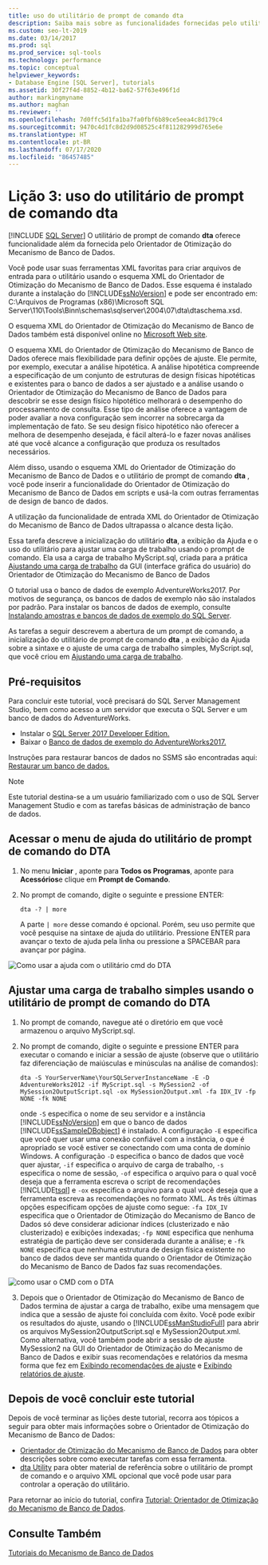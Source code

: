 ```yaml
---
title: uso do utilitário de prompt de comando dta
description: Saiba mais sobre as funcionalidades fornecidas pelo utilitário de prompt de comando dta além daquelas fornecidas pelo Orientador de Otimização do Mecanismo de Banco de Dados do SQL Server.
ms.custom: seo-lt-2019
ms.date: 03/14/2017
ms.prod: sql
ms.prod_service: sql-tools
ms.technology: performance
ms.topic: conceptual
helpviewer_keywords:
- Database Engine [SQL Server], tutorials
ms.assetid: 30f27f4d-8852-4b12-ba62-57f63e496f1d
author: markingmyname
ms.author: maghan
ms.reviewer: ''
ms.openlocfilehash: 7d0ffc5d1fa1ba7fa0fbf6b89ce5eea4c8d179c4
ms.sourcegitcommit: 9470c4d1fc8d2d9d08525c4f811282999d765e6e
ms.translationtype: HT
ms.contentlocale: pt-BR
ms.lasthandoff: 07/17/2020
ms.locfileid: "86457485"
---
```

# <a name="lesson-3-using-the-dta-command-prompt-utility"></a>Lição 3: uso do utilitário de prompt de comando dta
 [!INCLUDE [SQL Server](../../includes/applies-to-version/sqlserver.md)]
O utilitário de prompt de comando **dta** oferece funcionalidade além da fornecida pelo Orientador de Otimização do Mecanismo de Banco de Dados.  
  
Você pode usar suas ferramentas XML favoritas para criar arquivos de entrada para o utilitário usando o esquema XML do Orientador de Otimização do Mecanismo de Banco de Dados. Esse esquema é instalado durante a instalação do [!INCLUDE[ssNoVersion](../../includes/ssnoversion-md.md)] e pode ser encontrado em: C:\Arquivos de Programas (x86)\Microsoft SQL Server\110\Tools\Binn\schemas\sqlserver\2004\07\dta\dtaschema.xsd.  
  
O esquema XML do Orientador de Otimização do Mecanismo de Banco de Dados também está disponível online no [Microsoft Web site](https://go.microsoft.com/fwlink/?linkid=43100&clcid=0x409).  
  
O esquema XML do Orientador de Otimização do Mecanismo de Banco de Dados oferece mais flexibilidade para definir opções de ajuste. Ele permite, por exemplo, executar a análise hipotética. A análise hipotética compreende a especificação de um conjunto de estruturas de design físicas hipotéticas e existentes para o banco de dados a ser ajustado e a análise usando o Orientador de Otimização do Mecanismo de Banco de Dados para descobrir se esse design físico hipotético melhorará o desempenho do processamento de consulta. Esse tipo de análise oferece a vantagem de poder avaliar a nova configuração sem incorrer na sobrecarga da implementação de fato. Se seu design físico hipotético não oferecer a melhora de desempenho desejada, é fácil alterá-lo e fazer novas análises até que você alcance a configuração que produza os resultados necessários.  
  
Além disso, usando o esquema XML do Orientador de Otimização do Mecanismo de Banco de Dados e o utilitário de prompt de comando **dta** , você pode inserir a funcionalidade do Orientador de Otimização do Mecanismo de Banco de Dados em scripts e usá-la com outras ferramentas de design de banco de dados.  
  
A utilização da funcionalidade de entrada XML do Orientador de Otimização do Mecanismo de Banco de Dados ultrapassa o alcance desta lição.  
  
 Essa tarefa descreve a inicialização do utilitário **dta**, a exibição da Ajuda e o uso do utilitário para ajustar uma carga de trabalho usando o prompt de comando. Ela usa a carga de trabalho MyScript.sql, criada para a prática [Ajustando uma carga de trabalho](lesson-2-using-database-engine-tuning-advisor.md#tuning-a-workload) da GUI (interface gráfica do usuário) do Orientador de Otimização do Mecanismo de Banco de Dados  
  
O tutorial usa o banco de dados de exemplo AdventureWorks2017. Por motivos de segurança, os bancos de dados de exemplo não são instalados por padrão. Para instalar os bancos de dados de exemplo, consulte [Instalando amostras e bancos de dados de exemplo do SQL Server](https://docs.microsoft.com/sql/samples/adventureworks-install-configure).  
  
As tarefas a seguir descrevem a abertura de um prompt de comando, a inicialização do utilitário de prompt de comando **dta** , a exibição da Ajuda sobre a sintaxe e o ajuste de uma carga de trabalho simples, MyScript.sql, que você criou em [Ajustando uma carga de trabalho](../../tools/dta/lesson-1-1-tuning-a-workload.md).  

## <a name="prerequisites"></a>Pré-requisitos 

Para concluir este tutorial, você precisará do SQL Server Management Studio, bem como acesso a um servidor que executa o SQL Server e um banco de dados do AdventureWorks.

- Instalar o [SQL Server 2017 Developer Edition.](https://www.microsoft.com/sql-server/sql-server-downloads)
- Baixar o [Banco de dados de exemplo do AdventureWorks2017.](https://docs.microsoft.com/sql/samples/adventureworks-install-configure)


Instruções para restaurar bancos de dados no SSMS são encontradas aqui: [Restaurar um banco de dados.](https://docs.microsoft.com/sql/relational-databases/backup-restore/restore-a-database-backup-using-ssms?view=sql-server-2017)

  >[!NOTE]
  > Este tutorial destina-se a um usuário familiarizado com o uso de SQL Server Management Studio e com as tarefas básicas de administração de banco de dados. 

## <a name="access-dta-command-prompt-utility-help-menu"></a>Acessar o menu de ajuda do utilitário de prompt de comando do DTA
  
  
1.  No menu **Iniciar** , aponte para **Todos os Programas**, aponte para **Acessórios**e clique em **Prompt de Comando**.  
  
2.  No prompt de comando, digite o seguinte e pressione ENTER:  
  
    ```  
    dta -? | more  
    ```  
  
    A parte `| more` desse comando é opcional. Porém, seu uso permite que você pesquise na sintaxe de ajuda do utilitário. Pressione ENTER para avançar o texto de ajuda pela linha ou pressione a SPACEBAR para avançar por página.  

  ![Como usar a ajuda com o utilitário cmd do DTA](media/dta-tutorials/dta-cmd-help.png)

## <a name="tune-simple-workload-using-the-dta-command-prompt-utility"></a>Ajustar uma carga de trabalho simples usando o utilitário de prompt de comando do DTA  


  
1.  No prompt de comando, navegue até o diretório em que você armazenou o arquivo MyScript.sql.  
  
2.  No prompt de comando, digite o seguinte e pressione ENTER para executar o comando e iniciar a sessão de ajuste (observe que o utilitário faz diferenciação de maiúsculas e minúsculas na análise de comandos):  
  
    ```  
    dta -S YourServerName\YourSQLServerInstanceName -E -D AdventureWorks2012 -if MyScript.sql -s MySession2 -of MySession2OutputScript.sql -ox MySession2Output.xml -fa IDX_IV -fp NONE -fk NONE  
    ```  
  
    onde `-S` especifica o nome de seu servidor e a instância [!INCLUDE[ssNoVersion](../../includes/ssnoversion-md.md)] em que o banco de dados [!INCLUDE[ssSampleDBobject](../../includes/sssampledbobject-md.md)] é instalado. A configuração `-E` especifica que você quer usar uma conexão confiável com a instância, o que é apropriado se você estiver se conectando com uma conta de domínio Windows. A configuração `-D` especifica o banco de dados que você quer ajustar, `-if` especifica o arquivo de carga de trabalho, `-s` especifica o nome de sessão, `-of` especifica o arquivo para o qual você deseja que a ferramenta escreva o script de recomendações [!INCLUDE[tsql](../../includes/tsql-md.md)] e `-ox` especifica o arquivo para o qual você deseja que a ferramenta escreva as recomendações no formato XML. As três últimas opções especificam opções de ajuste como segue: `-fa IDX_IV` especifica que o Orientador de Otimização do Mecanismo de Banco de Dados só deve considerar adicionar índices (clusterizado e não clusterizado) e exibições indexadas; `-fp NONE` especifica que nenhuma estratégia de partição deve ser considerada durante a análise; e `-fk NONE` especifica que nenhuma estrutura de design física existente no banco de dados deve ser mantida quando o Orientador de Otimização do Mecanismo de Banco de Dados faz suas recomendações.  

  ![como usar o CMD com o DTA](media/dta-tutorials/dta-cmd.png)
  
3.  Depois que o Orientador de Otimização do Mecanismo de Banco de Dados termina de ajustar a carga de trabalho, exibe uma mensagem que indica que a sessão de ajuste foi concluída com êxito. Você pode exibir os resultados do ajuste, usando o [!INCLUDE[ssManStudioFull](../../includes/ssmanstudiofull-md.md)] para abrir os arquivos MySession2OutputScript.sql e MySession2Output.xml. Como alternativa, você também pode abrir a sessão de ajuste MySession2 na GUI do Orientador de Otimização do Mecanismo de Banco de Dados e exibir suas recomendações e relatórios da mesma forma que fez em [Exibindo recomendações de ajuste](../../tools/dta/lesson-1-2-viewing-tuning-recommendations.md) e [Exibindo relatórios de ajuste](../../tools/dta/lesson-1-3-viewing-tuning-reports.md).  
  
 
## <a name="after-you-finish-this-tutorial"></a>Depois de você concluir este tutorial  
Depois de você terminar as lições deste tutorial, recorra aos tópicos a seguir para obter mais informações sobre o Orientador de Otimização do Mecanismo de Banco de Dados:  
  
-   [Orientador de Otimização do Mecanismo de Banco de Dados](../../relational-databases/performance/database-engine-tuning-advisor.md) para obter descrições sobre como executar tarefas com essa ferramenta. 
-   [dta Utility](../../tools/dta/dta-utility.md) para obter material de referência sobre o utilitário de prompt de comando e o arquivo XML opcional que você pode usar para controlar a operação do utilitário.  
  
Para retornar ao início do tutorial, confira [Tutorial: Orientador de Otimização do Mecanismo de Banco de Dados](../../tools/dta/tutorial-database-engine-tuning-advisor.md).  
  
## <a name="see-also"></a>Consulte Também  
[Tutoriais do Mecanismo de Banco de Dados](../../relational-databases/database-engine-tutorials.md)  
    
